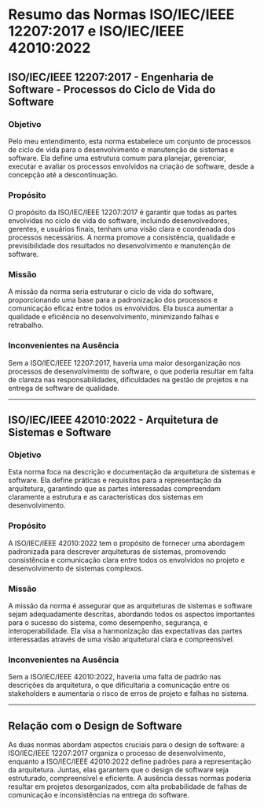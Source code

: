 
# Resumo das Normas ISO/IEC/IEEE 12207:2017 e ISO/IEC/IEEE 42010:2022

## ISO/IEC/IEEE 12207:2017 - Engenharia de Software - Processos do Ciclo de Vida do Software

### Objetivo
Pelo meu entendimento, esta norma estabelece um conjunto de processos de ciclo de vida para o desenvolvimento e manutenção de sistemas e software. Ela define uma estrutura comum para planejar, gerenciar, executar e avaliar os processos envolvidos na criação de software, desde a concepção até a descontinuação.

### Propósito
O propósito da ISO/IEC/IEEE 12207:2017 é garantir que todas as partes envolvidas no ciclo de vida do software, incluindo desenvolvedores, gerentes, e usuários finais, tenham uma visão clara e coordenada dos processos necessários. A norma promove a consistência, qualidade e previsibilidade dos resultados no desenvolvimento e manutenção de software.

### Missão
A missão da norma seria estruturar o ciclo de vida do software, proporcionando uma base para a padronização dos processos e comunicação eficaz entre todos os envolvidos. Ela busca aumentar a qualidade e eficiência no desenvolvimento, minimizando falhas e retrabalho.

### Inconvenientes na Ausência
Sem a ISO/IEC/IEEE 12207:2017, haveria uma maior desorganização nos processos de desenvolvimento de software, o que poderia resultar em falta de clareza nas responsabilidades, dificuldades na gestão de projetos e na entrega de software de qualidade.

---

## ISO/IEC/IEEE 42010:2022 - Arquitetura de Sistemas e Software

### Objetivo
Esta norma foca na descrição e documentação da arquitetura de sistemas e software. Ela define práticas e requisitos para a representação da arquitetura, garantindo que as partes interessadas compreendam claramente a estrutura e as características dos sistemas em desenvolvimento.

### Propósito
A ISO/IEC/IEEE 42010:2022 tem o propósito de fornecer uma abordagem padronizada para descrever arquiteturas de sistemas, promovendo consistência e comunicação clara entre todos os envolvidos no projeto e desenvolvimento de sistemas complexos.

### Missão
A missão da norma é assegurar que as arquiteturas de sistemas e software sejam adequadamente descritas, abordando todos os aspectos importantes para o sucesso do sistema, como desempenho, segurança, e interoperabilidade. Ela visa a harmonização das expectativas das partes interessadas através de uma visão arquitetural clara e compreensível.

### Inconvenientes na Ausência
Sem a ISO/IEC/IEEE 42010:2022, haveria uma falta de padrão nas descrições da arquitetura, o que dificultaria a comunicação entre os stakeholders e aumentaria o risco de erros de projeto e falhas no sistema.

---

## Relação com o Design de Software
As duas normas abordam aspectos cruciais para o design de software: a ISO/IEC/IEEE 12207:2017 organiza o processo de desenvolvimento, enquanto a ISO/IEC/IEEE 42010:2022 define padrões para a representação da arquitetura. Juntas, elas garantem que o design de software seja estruturado, compreensível e eficiente. A ausência dessas normas poderia resultar em projetos desorganizados, com alta probabilidade de falhas de comunicação e inconsistências na entrega do software.
